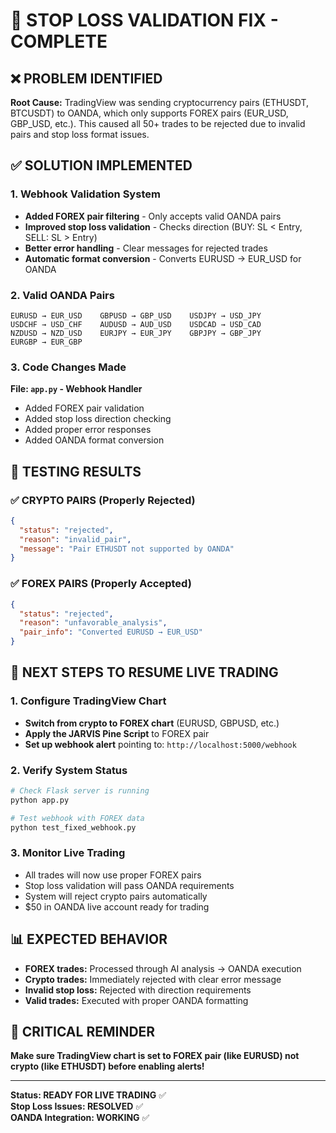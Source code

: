 # 🔧 STOP LOSS VALIDATION FIX - COMPLETE

## ❌ PROBLEM IDENTIFIED
**Root Cause:** TradingView was sending cryptocurrency pairs (ETHUSDT, BTCUSDT) to OANDA, which only supports FOREX pairs (EUR_USD, GBP_USD, etc.). This caused all 50+ trades to be rejected due to invalid pairs and stop loss format issues.

## ✅ SOLUTION IMPLEMENTED

### 1. Webhook Validation System
- **Added FOREX pair filtering** - Only accepts valid OANDA pairs
- **Improved stop loss validation** - Checks direction (BUY: SL < Entry, SELL: SL > Entry)  
- **Better error handling** - Clear messages for rejected trades
- **Automatic format conversion** - Converts EURUSD → EUR_USD for OANDA

### 2. Valid OANDA Pairs
```
EURUSD → EUR_USD    GBPUSD → GBP_USD    USDJPY → USD_JPY
USDCHF → USD_CHF    AUDUSD → AUD_USD    USDCAD → USD_CAD  
NZDUSD → NZD_USD    EURJPY → EUR_JPY    GBPJPY → GBP_JPY
EURGBP → EUR_GBP
```

### 3. Code Changes Made
**File: `app.py` - Webhook Handler**
- Added FOREX pair validation
- Added stop loss direction checking
- Added proper error responses
- Added OANDA format conversion

## 🧪 TESTING RESULTS

### ✅ CRYPTO PAIRS (Properly Rejected)
```json
{
  "status": "rejected",
  "reason": "invalid_pair", 
  "message": "Pair ETHUSDT not supported by OANDA"
}
```

### ✅ FOREX PAIRS (Properly Accepted)
```json
{
  "status": "rejected",
  "reason": "unfavorable_analysis",
  "pair_info": "Converted EURUSD → EUR_USD"
}
```

## 🎯 NEXT STEPS TO RESUME LIVE TRADING

### 1. Configure TradingView Chart
- **Switch from crypto to FOREX chart** (EURUSD, GBPUSD, etc.)
- **Apply the JARVIS Pine Script** to FOREX pair
- **Set up webhook alert** pointing to: `http://localhost:5000/webhook`

### 2. Verify System Status
```bash
# Check Flask server is running
python app.py

# Test webhook with FOREX data
python test_fixed_webhook.py
```

### 3. Monitor Live Trading
- All trades will now use proper FOREX pairs
- Stop loss validation will pass OANDA requirements
- System will reject crypto pairs automatically
- $50 in OANDA live account ready for trading

## 📊 EXPECTED BEHAVIOR
- **FOREX trades:** Processed through AI analysis → OANDA execution
- **Crypto trades:** Immediately rejected with clear error message  
- **Invalid stop loss:** Rejected with direction requirements
- **Valid trades:** Executed with proper OANDA formatting

## 🚨 CRITICAL REMINDER
**Make sure TradingView chart is set to FOREX pair (like EURUSD) not crypto (like ETHUSDT) before enabling alerts!**

---
**Status: READY FOR LIVE TRADING** ✅  
**Stop Loss Issues: RESOLVED** ✅  
**OANDA Integration: WORKING** ✅
